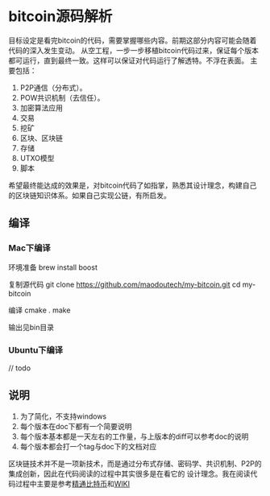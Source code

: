 # bitcoin源码解析
目标设定是看完bitcoin的代码，需要掌握哪些内容。前期这部分内容可能会随着代码的深入发生变动。
从空工程，一步一步移植bitcoin代码过来，保证每个版本都可运行，直到最终一致。这样可以保证对代码运行了解透特。不浮在表面。
主要包括：
1.	P2P通信（分布式）。
2.	POW共识机制（去信任）。
3.	加密算法应用
4.	交易
5.	挖矿
6.	区块、区块链
7.	存储
8.	UTXO模型
9.	脚本

希望最终能达成的效果是，对bitcoin代码了如指掌，熟悉其设计理念，构建自己的区块链知识体系。如果自己实现公链，有所启发。

## 编译
### Mac下编译
环境准备
brew install boost

复制源代码
git clone https://github.com/maodoutech/my-bitcoin.git
cd my-bitcoin

编译
cmake .
make

输出见bin目录

### Ubuntu下编译
// todo

## 说明
1. 为了简化，不支持windows
2. 每个版本在doc下都有一个简要说明
3. 每个版本基本都是一天左右的工作量，与上版本的diff可以参考doc的说明
4. 每个版本都会打一个tag与doc下的文档对应

区块链技术并不是一项新技术，而是通过分布式存储、密码学、共识机制、P2P的集成创新，因此在代码阅读的过程中其实很多是在看它的
设计理念。我在阅读代码过程中主要是参考[精通比特币](http://book.8btc.com/masterbitcoin2cn)和[WIKI](https://en.bitcoin.it/wiki/Main_Page)
